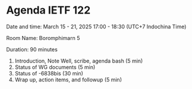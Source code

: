 # Agenda IETF 122

Date and time: March 15 - 21, 2025 17:00 - 18:30 (UTC+7 Indochina Time)

Room Name: Boromphimarn 5

Duration: 90 minutes

1. Introduction, Note Well, scribe, agenda bash (5 min)
1. Status of WG documents (5 min)
1. Status of -6838bis (30 min)
1. Wrap up, action items, and followup (5 min)

